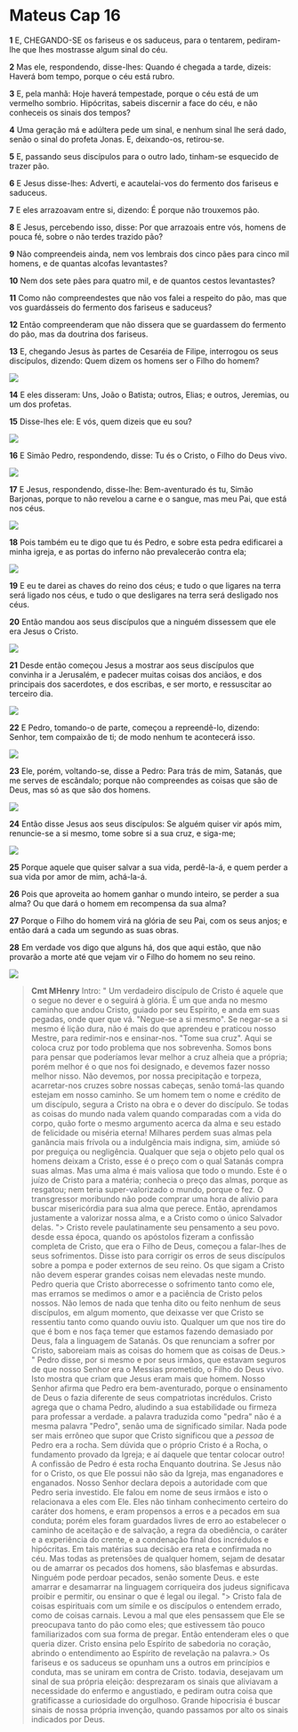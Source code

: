 # Mateus Cap 16

**1** 	E, CHEGANDO-SE os fariseus e os saduceus, para o tentarem, pediram-lhe que lhes mostrasse algum sinal do céu.

**2** 	Mas ele, respondendo, disse-lhes: Quando é chegada a tarde, dizeis: Haverá bom tempo, porque o céu está rubro.

**3** 	E, pela manhã: Hoje haverá tempestade, porque o céu está de um vermelho sombrio. Hipócritas, sabeis discernir a face do céu, e não conheceis os sinais dos tempos?

**4** 	Uma geração má e adúltera pede um sinal, e nenhum sinal lhe será dado, senão o sinal do profeta Jonas. E, deixando-os, retirou-se.

**5** 	E, passando seus discípulos para o outro lado, tinham-se esquecido de trazer pão.

**6** 	E Jesus disse-lhes: Adverti, e acautelai-vos do fermento dos fariseus e saduceus.

**7** 	E eles arrazoavam entre si, dizendo: É porque não trouxemos pão.

**8** 	E Jesus, percebendo isso, disse: Por que arrazoais entre vós, homens de pouca fé, sobre o não terdes trazido pão?

**9** 	Não compreendeis ainda, nem vos lembrais dos cinco pães para cinco mil homens, e de quantas alcofas levantastes?

**10** 	Nem dos sete pães para quatro mil, e de quantos cestos levantastes?

**11** 	Como não compreendestes que não vos falei a respeito do pão, mas que vos guardásseis do fermento dos fariseus e saduceus?

**12** 	Então compreenderam que não dissera que se guardassem do fermento do pão, mas da doutrina dos fariseus.

**13** 	E, chegando Jesus às partes de Cesaréia de Filipe, interrogou os seus discípulos, dizendo: Quem dizem os homens ser o Filho do homem?

![](../Images/SweetPublishing/40-16-1.jpg) 

**14** 	E eles disseram: Uns, João o Batista; outros, Elias; e outros, Jeremias, ou um dos profetas.

**15** 	Disse-lhes ele: E vós, quem dizeis que eu sou?

![](../Images/SweetPublishing/40-16-2.jpg) 

**16** 	E Simão Pedro, respondendo, disse: Tu és o Cristo, o Filho do Deus vivo.

![](../Images/SweetPublishing/40-16-3.jpg) 

**17** 	E Jesus, respondendo, disse-lhe: Bem-aventurado és tu, Simão Barjonas, porque to não revelou a carne e o sangue, mas meu Pai, que está nos céus.

![](../Images/SweetPublishing/40-16-4.jpg) 

**18** 	Pois também eu te digo que tu és Pedro, e sobre esta pedra edificarei a minha igreja, e as portas do inferno não prevalecerão contra ela;

![](../Images/SweetPublishing/40-16-5.jpg) 

**19** 	E eu te darei as chaves do reino dos céus; e tudo o que ligares na terra será ligado nos céus, e tudo o que desligares na terra será desligado nos céus.

**20** 	Então mandou aos seus discípulos que a ninguém dissessem que ele era Jesus o Cristo.

![](../Images/SweetPublishing/40-16-6.jpg) 

**21** 	Desde então começou Jesus a mostrar aos seus discípulos que convinha ir a Jerusalém, e padecer muitas coisas dos anciãos, e dos principais dos sacerdotes, e dos escribas, e ser morto, e ressuscitar ao terceiro dia.

![](../Images/SweetPublishing/40-16-7.jpg) 

**22** 	E Pedro, tomando-o de parte, começou a repreendê-lo, dizendo: Senhor, tem compaixão de ti; de modo nenhum te acontecerá isso.

![](../Images/SweetPublishing/40-16-8.jpg) 

**23** 	Ele, porém, voltando-se, disse a Pedro: Para trás de mim, Satanás, que me serves de escândalo; porque não compreendes as coisas que são de Deus, mas só as que são dos homens.

![](../Images/SweetPublishing/40-16-9.jpg) 

**24** 	Então disse Jesus aos seus discípulos: Se alguém quiser vir após mim, renuncie-se a si mesmo, tome sobre si a sua cruz, e siga-me;

![](../Images/SweetPublishing/40-16-10.jpg) 

**25** 	Porque aquele que quiser salvar a sua vida, perdê-la-á, e quem perder a sua vida por amor de mim, achá-la-á.

**26** 	Pois que aproveita ao homem ganhar o mundo inteiro, se perder a sua alma? Ou que dará o homem em recompensa da sua alma?

**27** 	Porque o Filho do homem virá na glória de seu Pai, com os seus anjos; e então dará a cada um segundo as suas obras.

**28** 	Em verdade vos digo que alguns há, dos que aqui estão, que não provarão a morte até que vejam vir o Filho do homem no seu reino.

![](../Images/SweetPublishing/40-16-11.jpg) 


> **Cmt MHenry** Intro: " Um verdadeiro discípulo de Cristo é aquele que o segue no dever e o seguirá à glória. É um que anda no mesmo caminho que andou Cristo, guiado por seu Espírito, e anda em suas pegadas, onde quer que vá. "Negue-se a si mesmo". Se negar-se a si mesmo é lição dura, não é mais do que aprendeu e praticou nosso Mestre, para redimir-nos e ensinar-nos. "Tome sua cruz". Aqui se coloca cruz por todo problema que nos sobrevenha. Somos bons para pensar que poderíamos levar melhor a cruz alheia que a própria; porém melhor é o que nos foi designado, e devemos fazer nosso melhor nisso. Não devemos, por nossa precipitação e torpeza, acarretar-nos cruzes sobre nossas cabeças, senão tomá-las quando estejam em nosso caminho. Se um homem tem o nome e crédito de um discípulo, segura a Cristo na obra e o dever do discípulo. Se todas as coisas do mundo nada valem quando comparadas com a vida do corpo, quão forte o mesmo argumento acerca da alma e seu estado de felicidade ou miséria eterna! Milhares perdem suas almas pela ganância mais frívola ou a indulgência mais indigna, sim, amiúde só por preguiça ou negligência. Qualquer que seja o objeto pelo qual os homens deixam a Cristo, esse é o preço com o qual Satanás compra suas almas. Mas uma alma é mais valiosa que todo o mundo. Este é o juízo de Cristo para a matéria; conhecia o preço das almas, porque as resgatou; nem teria super-valorizado o mundo, porque o fez. O transgressor moribundo não pode comprar uma hora de alívio para buscar misericórdia para sua alma que perece. Então, aprendamos justamente a valorizar nossa alma, e a Cristo como o único Salvador delas. "> Cristo revele paulatinamente seu pensamento a seu povo. desde essa época, quando os apóstolos fizeram a confissão completa de Cristo, que era o Filho de Deus, começou a falar-lhes de seus sofrimentos. Disse isto para corrigir os erros de seus discípulos sobre a pompa e poder externos de seu reino. Os que sigam a Cristo não devem esperar grandes coisas nem elevadas neste mundo. Pedro queria que Cristo aborrecesse o sofrimento tanto como ele, mas erramos se medimos o amor e a paciência de Cristo pelos nossos. Não lemos de nada que tenha dito ou feito nenhum de seus discípulos, em algum momento, que deixasse ver que Cristo se ressentiu tanto como quando ouviu isto. Qualquer um que nos tire do que é bom e nos faça temer que estamos fazendo demasiado por Deus, fala a linguagem de Satanás. Os que renunciam a sofrer por Cristo, saboreiam mais as coisas do homem que as coisas de Deus.> " Pedro disse, por si mesmo e por seus irmãos, que estavam seguros de que nosso Senhor era o Messias prometido, o Filho do Deus vivo. Isto mostra que criam que Jesus eram mais que homem. Nosso Senhor afirma que Pedro era bem-aventurado, porque o ensinamento de Deus o fazia diferente de seus compatriotas incrédulos. Cristo agrega que o chama Pedro, aludindo a sua estabilidade ou firmeza para professar a verdade. a palavra traduzida como "pedra" não é a mesma palavra "Pedro", senão uma de significado similar. Nada pode ser mais errôneo que supor que Cristo significou que a *pessoa* de Pedro era a rocha. Sem dúvida que o próprio Cristo é a Rocha, o fundamento provado da Igreja; e aí daquele que tentar colocar outro! A confissão de Pedro é esta rocha Enquanto doutrina. Se Jesus não for o Cristo, os que Ele possui não são da Igreja, mas enganadores e enganados. Nosso Senhor declara depois a autoridade com que Pedro seria investido. Ele falou em nome de seus irmãos e isto o relacionava a eles com Ele. Eles não tinham conhecimento certeiro do caráter dos homens, e eram propensos a erros e a pecados em sua conduta; porém eles foram guardados livres de erro ao estabelecer o caminho de aceitação e de salvação, a regra da obediência, o caráter e a experiência do crente, e a condenação final dos incrédulos e hipócritas. Em tais matérias sua decisão era reta e confirmada no céu. Mas todas as pretensões de qualquer homem, sejam de desatar ou de amarrar os pecados dos homens, são blasfemas e absurdas. Ninguém pode perdoar pecados, senão somente Deus. e este amarrar e desamarrar na linguagem corriqueira dos judeus significava proibir e permitir, ou ensinar o que é legal ou ilegal. "> Cristo fala de coisas espirituais com um símile e os discípulos o entendem errado, como de coisas carnais. Levou a mal que eles pensassem que Ele se preocupava tanto do pão como eles; que estivessem tão pouco familiarizados com sua forma de pregar. Então entenderam eles o que queria dizer. Cristo ensina pelo Espírito de sabedoria no coração, abrindo o entendimento ao Espírito de revelação na palavra.> Os fariseus e os saduceus se opunham uns a outros em princípios e conduta, mas se uniram em contra de Cristo. todavia, desejavam um sinal de sua própria eleição: desprezaram os sinais que aliviavam a necessidade do enfermo e angustiado, e pediram outra coisa que gratificasse a curiosidade do orgulhoso. Grande hipocrisia é buscar sinais de nossa própria invenção, quando passamos por alto os sinais indicados por Deus.